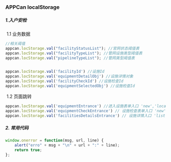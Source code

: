 ### APPCan localStorage

##### 1.入户安检

​	1.1 业务数据

```javascript
//相关阈值 
appcan.locStorage.val("facilityStatusList"); //官网状态阈值表
appcan.locStorage.val("facilityTypeList"); //管网设施类型阈值表
appcan.locStorage.val("pipelineTypeList"); //管网类型阈值表


appcan.locStorage.val('facilityId') //设施Id
appcan.locStorage.val('equipmentDetailObj') //设施详情对象
appcan.locStorage.val('facilityCheckId') //设施检查Id
appcan.locStorage.val('equipmentSelectedObj') //设施检查Id

```

​	1.2 页面跳转

```javascript
appcan.locStorage.val('equipmentEntrance') //进入设施表单入口 'new','local','modify'
appcan.locStorage.val('equipmentCheckEntrance') // 设施检查表单入口 'new' , 'local','map','dailyCheck'
appcan.locStorage.val('facilitiesDetailsEntrance') // 设施详情入口 'list' ,'map','select'
```


##### 2.  常用代码

```javascript
window.onerror = function(msg, url, line) {
    alert("erro" + msg + "\n" + url + ":" + line);
    return true;
};
```